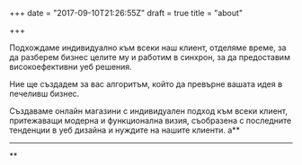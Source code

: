 +++
date = "2017-09-10T21:26:55Z"
draft = true
title = "about"

+++
Подхождаме индивидуално към всеки наш клиент, отделяме време, за да разберем бизнес целите му и работим в синхрон, за да предоставим високоефективни уеб решения.

Ние ще създадем за вас алгоритъм, който да превърне вашата идея в печеливш бизнес.

Създаваме онлайн магазини с индивидуален подход към всеки клиент, притежаващи модерна и функционална визия, съобразена с последните тенденции в уеб дизайна и нуждите на нашите клиенти. a**


----------


**
